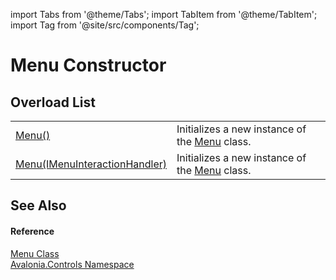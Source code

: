 import Tabs from '@theme/Tabs'; 
import TabItem from '@theme/TabItem'; 
import Tag from '@site/src/components/Tag'; 

# Menu Constructor


## Overload List
<table>
<tr>
<td><a href="M_Avalonia_Controls_Menu__ctor">Menu()</a></td>
<td>Initializes a new instance of the <a href="T_Avalonia_Controls_Menu">Menu</a> class.</td>
</tr>
<tr>
<td><a href="M_Avalonia_Controls_Menu__ctor_1">Menu(IMenuInteractionHandler)</a></td>
<td>Initializes a new instance of the <a href="T_Avalonia_Controls_Menu">Menu</a> class.</td>
</tr>
</table>

## See Also


#### Reference
<a href="T_Avalonia_Controls_Menu">Menu Class</a>  
<a href="N_Avalonia_Controls">Avalonia.Controls Namespace</a>  

